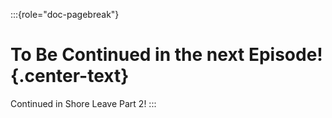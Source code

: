 :::{role="doc-pagebreak"}
# To Be Continued in the next Episode! {.center-text}

Continued in Shore Leave Part 2!
:::